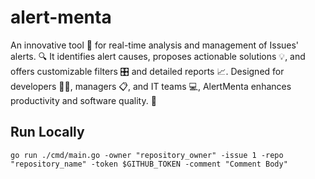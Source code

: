 # alert-menta
An innovative tool 🚀 for real-time analysis and management of Issues' alerts. 🔍 It identifies alert causes, proposes actionable solutions 💡, and offers customizable filters 🎛️ and detailed reports 📈. Designed for developers 👨‍💻, managers 📋, and IT teams 💻, AlertMenta enhances productivity and software quality. 🌟

## Run Locally
```
go run ./cmd/main.go -owner "repository_owner" -issue 1 -repo "repository_name" -token $GITHUB_TOKEN -comment "Comment Body"
```